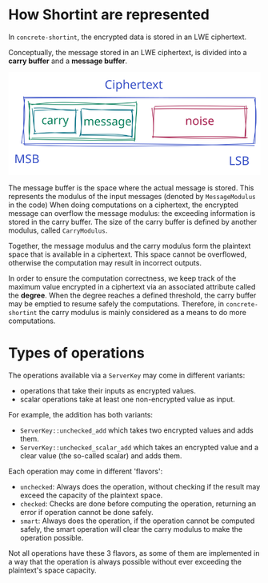 # How Shortint are represented

In `concrete-shortint`, the encrypted data is stored in an LWE ciphertext.

Conceptually, the message stored in an LWE ciphertext, is divided into 
a **carry buffer** and a **message buffer**.

![](ciphertext-representation.svg)

The message buffer is the space where the actual message is 
stored. This represents the modulus of the input messages 
(denoted by `MessageModulus` in the code) 
When doing computations on a ciphertext, the encrypted message can overflow the message 
modulus: the exceeding information is stored in 
the carry buffer. The size of the carry buffer is defined by another modulus, called 
`CarryModulus`.

Together, the message modulus and the carry modulus form the plaintext space that is
available in a ciphertext. This space cannot be overflowed, otherwise the computation may result 
in incorrect outputs. 

In order to ensure the computation correctness, we keep track of the maximum value encrypted in a 
ciphertext
via an associated attribute called the **degree**. When the degree reaches a defined 
threshold, the carry buffer may be emptied to resume safely the computations. 
Therefore, in `concrete-shortint` the carry modulus is mainly considered as a means to do more 
computations.

# Types of operations

The operations available via a `ServerKey` may come in different variants:

  - operations that take their inputs as encrypted values.
  - scalar operations take at least one non-encrypted value as input.

For example, the addition has both variants:

  - `ServerKey::unchecked_add` which takes two encrypted values and adds them.
  - `ServerKey::unchecked_scalar_add` which takes an encrypted value and a clear value (the 
     so-called scalar) and adds them.

Each operation may come in different 'flavors':

  - `unchecked`: Always does the operation, without checking if the result may exceed the capacity of 
     the plaintext space.
  - `checked`: Checks are done before computing the operation, returning an error if operation 
      cannot be done safely.
  - `smart`: Always does the operation, if the operation cannot be computed safely, the smart operation
             will clear the carry modulus to make the operation possible.

Not all operations have these 3 flavors, as some of them are implemented in a way that the operation
is always possible without ever exceeding the plaintext's space capacity.
